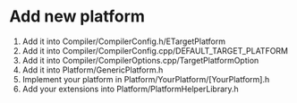 # Add new platform

1. Add it into Compiler/CompilerConfig.h/ETargetPlatform
2. Add it into Compiler/CompilerConfig.cpp/DEFAULT_TARGET_PLATFORM
3. Add it into Compiler/CompilerOptions.cpp/TargetPlatformOption
4. Add it into Platform/GenericPlatform.h
5. Implement your platform in Platform/YourPlatform/[YourPlatform].h
6. Add your extensions into Platform/PlatformHelperLibrary.h
